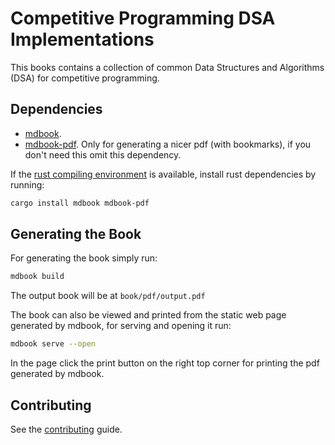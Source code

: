 # Competitive Programming DSA Implementations

This books contains a collection of common Data Structures and Algorithms (DSA)
for competitive programming.

## Dependencies

- [mdbook](https://github.com/rust-lang/mdBook).
- [mdbook-pdf](https://github.com/HollowMan6/mdbook-pdf). Only for generating a
  nicer pdf (with bookmarks), if you don't need this omit this dependency.

If the [rust compiling environment](https://www.rust-lang.org/tools/install) is
available, install rust dependencies by running:

```bash
cargo install mdbook mdbook-pdf
```

## Generating the Book

For generating the book simply run:

```bash
mdbook build
```

The output book will be at `book/pdf/output.pdf`

The book can also be viewed and printed from the static web page generated by
mdbook, for serving and opening it run:

```bash
mdbook serve --open
```

In the page click the print button on the right top corner for printing the pdf
generated by mdbook.

## Contributing

See the [contributing](CONTRIBUTING.md) guide.
